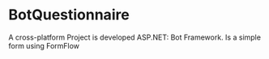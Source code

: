 # BotQuestionnaire
A cross-platform Project is developed ASP.NET: Bot Framework. Is a simple form using FormFlow
